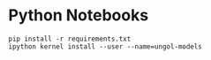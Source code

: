 # Python Notebooks

```
pip install -r requirements.txt
ipython kernel install --user --name=ungol-models
```

